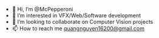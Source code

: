 - 👋 Hi, I’m @McPepperoni
- 👀 I’m interested in VFX/Web/Software development
- 💞️ I’m looking to collaborate on Computer Vision projects
- 📫 How to reach me quangnguyen16200@gmail.com

<!---
McPepperoni/McPepperoni is a ✨ special ✨ repository because its `README.md` (this file) appears on your GitHub profile.
You can click the Preview link to take a look at your changes.
--->

